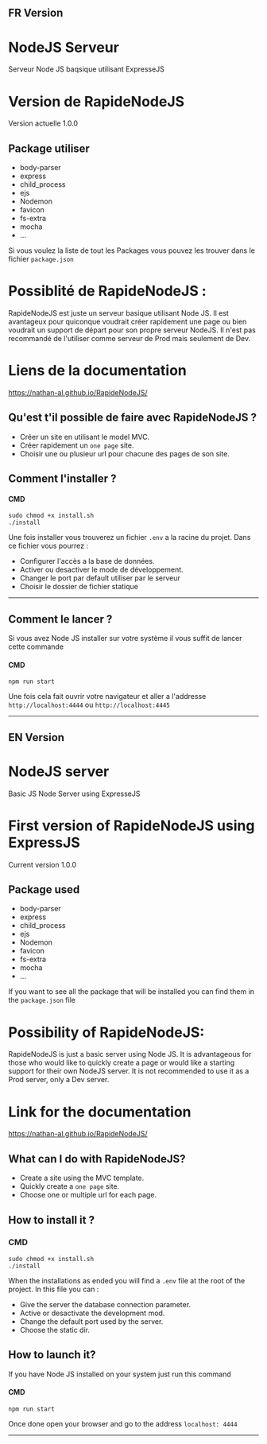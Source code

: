 ## FR Version

# NodeJS Serveur
Serveur Node JS baqsique utilisant ExpresseJS
# Version de RapideNodeJS
Version actuelle 1.0.0

## Package utiliser
* body-parser
* express
* child_process
* ejs
* Nodemon
* favicon
* fs-extra
* mocha
* ...

Si vous voulez la liste de tout les Packages vous pouvez les trouver dans le fichier `package.json`

# Possiblité de RapideNodeJS :
RapideNodeJS est juste un serveur basique utilisant Node JS.
Il est avantageux pour quiconque voudrait créer rapidement une page ou bien voudrait un support de départ pour son propre serveur NodeJS.
Il n'est pas recommandé de l'utiliser comme serveur de Prod mais seulement de Dev.

# Liens de la documentation
https://nathan-al.github.io/RapideNodeJS/

## Qu'est t'il possible de faire avec RapideNodeJS ?
* Créer un site en utilisant le model MVC.
* Créer rapidement un `one page` site.
* Choisir une ou plusieur url pour chacune des pages de son site.

## Comment l'installer ?

#### CMD
```
sudo chmod +x install.sh
./install
```

Une fois installer vous trouverez un fichier `.env` a la racine du projet. Dans ce fichier vous pourrez :

* Configurer l'accès a la base de données.
* Activer ou desactiver le mode de développement.
* Changer le port par default utiliser par le serveur
* Choisir le dossier de fichier statique

--------------
## Comment le lancer ?
Si vous avez Node JS installer sur votre système il vous suffit de lancer cette commande
#### CMD
```
npm run start
```
Une fois cela fait ouvrir votre navigateur et aller a l'addresse `http://localhost:4444` ou `http://localhost:4445`

--------------

## EN Version

# NodeJS server
Basic JS Node Server using ExpresseJS
# First version of RapideNodeJS using ExpressJS
Current version 1.0.0

## Package used
* body-parser
* express
* child_process
* ejs
* Nodemon
* favicon
* fs-extra
* mocha
* ...

If you want to see all the package that will be installed you can find them in the `package.json` file

# Possibility of RapideNodeJS:
RapideNodeJS is just a basic server using Node JS.
It is advantageous for those who would like to quickly create a page or would like a starting support for their own NodeJS server.
It is not recommended to use it as a Prod server, only a Dev server.

# Link for the documentation
https://nathan-al.github.io/RapideNodeJS/

## What can I do with RapideNodeJS?
* Create a site using the MVC template.
* Quickly create a `one page` site.
* Choose one or multiple url for each page.

## How to install it ?

### CMD
```
sudo chmod +x install.sh
./install
```

When the installations as ended you will find a `.env` file at the root of the project.
In this file you can : 

* Give the server the database connection parameter.
* Active or desactivate the development mod.
* Change the default port used by the server.
* Choose the static dir.

## How to launch it?
If you have Node JS installed on your system just run this command
#### CMD
```
npm run start
```
Once done open your browser and go to the address `localhost: 4444`

--------------

